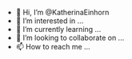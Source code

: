 - 👋 Hi, I’m @KatherinaEinhorn
- 👀 I’m interested in ...
- 🌱 I’m currently learning ...
- 💞️ I’m looking to collaborate on ...
- 📫 How to reach me ...

<!---
KatherinaEinhorn/KatherinaEinhorn is a ✨ special ✨ repository because its `README.md` (this file) appears on your GitHub profile.
You can click the Preview link to take a look at your changes.
--->
